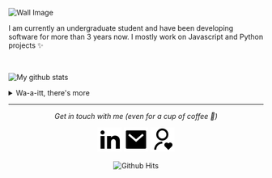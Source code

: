 ![Wall Image](https://raw.githubusercontent.com/Vedant1202/Vedant1202/master/assets/images/wall4x.png)

I am currently an undergraduate student and have been developing software for more than 3 years now. I mostly work on Javascript and Python projects ✨


  <br>

  ![My github stats](https://github-readme-stats.vercel.app/api?username=Vedant1202&show_icons=true&theme=nord)

<details>
  <summary>Wa-a-itt, there's more</summary>
  <br>
  <p><i>Alexa play Happy by Pharell Williams 🎶</i><p>

  - I create illustrations and designs.🕶
  - I also work on Raspberry and am enthusiastic about cyber-security.👁
  - I also love to play football, read, draw and stargaze. ⚽️
  - Jamming to random music when coding, lmao. Non-stop. ⭐️
  <br><br>
</details>

<hr>
<p align="center">
  <i>Get in touch with me (even for a cup of coffee 🥤)</i>

  <p align="center">
    <a href="https://www.linkedin.com/in/vedant-nandoskar-692824169/" alt="Linkedin"><img src="https://raw.githubusercontent.com/Vedant1202/Vedant1202/master/assets/images/linkedin-fill.svg"></a>
    <a href="mailto:vedant.nandoskar@gmail.com" alt="Contact me"><img src="https://raw.githubusercontent.com/Vedant1202/Vedant1202/master/assets/images/mail-fill.svg"></a>
    <a href="https://vedantnandoskar.herokuapp.com" alt="My Portfolio Site"><img src="https://raw.githubusercontent.com/Vedant1202/Vedant1202/master/assets/images/user-heart-line.svg"></a>
  </p>

  <p align="center">
      <img align="center" src="http://hits.dwyl.com/Vedant1202/Vedant1202.svg" alt="Github Hits">
    </a>
  </p>
</p>